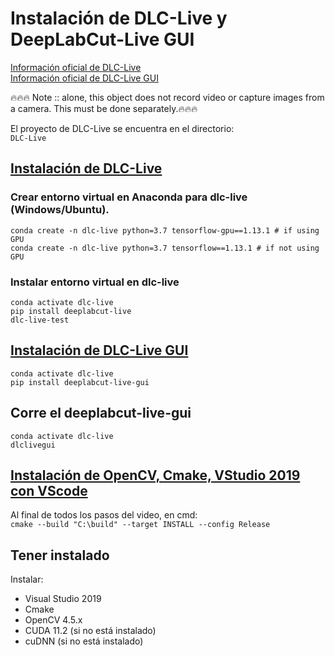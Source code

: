 # Instalación de DLC-Live y DeepLabCut-Live GUI

[Información oficial de DLC-Live](https://github.com/DeepLabCut/DeepLabCut-live) <br>
[Información oficial de DLC-Live GUI](https://github.com/DeepLabCut/DeepLabCut-live-GUI)

🔥🔥🔥 Note :: alone, this object does not record video or capture images from a camera. This must be done separately.🔥🔥🔥


El proyecto de DLC-Live se encuentra en el directorio: <br>
```DLC-Live```

## [Instalación de DLC-Live](https://github.com/DeepLabCut/DeepLabCut-live/blob/master/docs/install_desktop.md?plain=1)
### Crear entorno virtual en Anaconda para dlc-live (Windows/Ubuntu). <br>
~~~
conda create -n dlc-live python=3.7 tensorflow-gpu==1.13.1 # if using GPU
conda create -n dlc-live python=3.7 tensorflow==1.13.1 # if not using GPU
~~~
### Instalar entorno virtual en dlc-live
~~~
conda activate dlc-live
pip install deeplabcut-live
dlc-live-test
~~~

## [Instalación de DLC-Live GUI](https://github.com/DeepLabCut/DeepLabCut-live-GUI/blob/master/docs/install.md?plain=1)
~~~
conda activate dlc-live
pip install deeplabcut-live-gui
~~~

## Corre el deeplabcut-live-gui
~~~
conda activate dlc-live
dlclivegui
~~~


## [Instalación de OpenCV, Cmake, VStudio 2019 con VScode ](https://www.youtube.com/watch?v=-GY2gT2umpk&ab_channel=NicolaiNielsen-ComputerVision%26AI)
Al final de todos los pasos del video, en cmd: <br>
```cmake --build "C:\build" --target INSTALL --config Release``` <br>

## Tener instalado
Instalar: <br>
- Visual Studio 2019
- Cmake
- OpenCV 4.5.x
- CUDA 11.2 (si no está instalado)
- cuDNN (si no está instalado)